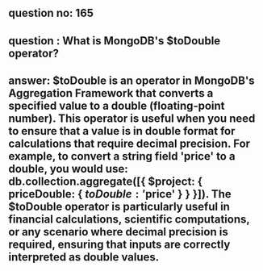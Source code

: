 
      
## question no: 165

## question : What is MongoDB's $toDouble operator?

## answer: $toDouble is an operator in MongoDB's Aggregation Framework that converts a specified value to a double (floating-point number). This operator is useful when you need to ensure that a value is in double format for calculations that require decimal precision. For example, to convert a string field 'price' to a double, you would use: db.collection.aggregate([{ $project: { priceDouble: { $toDouble: '$price' } } }]). The $toDouble operator is particularly useful in financial calculations, scientific computations, or any scenario where decimal precision is required, ensuring that inputs are correctly interpreted as double values.
      